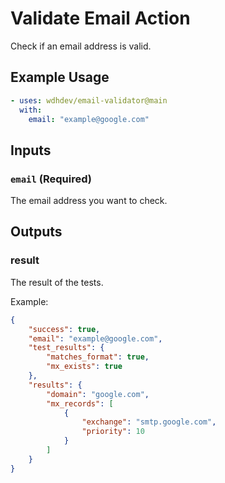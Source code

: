 # Validate Email Action
Check if an email address is valid.

## Example Usage
```yaml
- uses: wdhdev/email-validator@main
  with:
    email: "example@google.com"
```

## Inputs

### `email` (Required)
The email address you want to check.

## Outputs

### result
The result of the tests.

Example:
```json
{
    "success": true,
    "email": "example@google.com",
    "test_results": {
        "matches_format": true,
        "mx_exists": true
    },
    "results": {
        "domain": "google.com",
        "mx_records": [
            {
                "exchange": "smtp.google.com",
                "priority": 10
            }
        ]
    }
}
```
